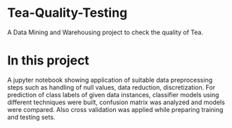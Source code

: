 # Tea-Quality-Testing
A Data Mining and Warehousing project to check the quality of Tea.

# In this project 
A jupyter notebook showing application of suitable data preprocessing steps such as handling of null values, data reduction, discretization. For prediction of class labels of given data instances, classifier models using different techniques were built, confusion matrix was analyzed and models were compared.
Also cross validation was applied while preparing training and testing sets.

